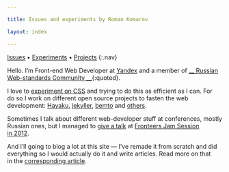 ```yaml
---

title: Issues and experiments by Roman Komarov

layout: index

---
```


[Issues](issues/) • [Experiments](fun/) • [Projects](projects/)
{:.nav}

Hello. I’m Front-end Web Developer at [Yandex](http://yandex.com) and a member of [__ Russian Web-standards Community __](http://web-standards.ru/about/en/){:quoted}.

I love to [experiment on CSS](fun/) and trying to do this as efficient as I can. For do so I work on different open source projects to fasten the web development: [Hayaku](http://hayakubundle.com), [jekyller](gh:shower/jekyller), [bemto](gh:kizu/bemto) and [others](gh:kizu?tab=repositories).

Sometimes I talk about different web-developer stuff at conferences, mostly Russian ones, but I managed to [give a talk](http://vimeo.com/51897358) at [Fronteers Jam Session in 2012](http://fronteers.nl/congres/2012/jam-session).

And I’ll going to blog a lot at this site — I’ve remade it from scratch and did everything so I would actually do it and write articles. Read more on that in the [corresponding article](issues/restart/).